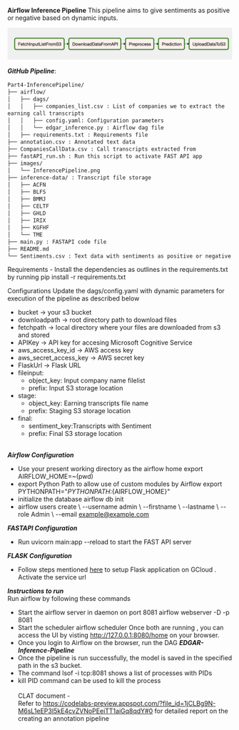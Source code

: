 **Airflow Inference Pipeline**
This pipeline aims to give sentiments as positive or negative based on dynamic inputs.

![Pipeline](images/InferencePipeline.png)

***GitHub Pipeline***:
```
Part4-InferencePipeline/
├── airflow/
│   ├── dags/
│   │   ├── companies_list.csv : List of companies we to extract the earning call transcripts
│   │   ├── config.yaml: Configuration parameters
│   │   └── edgar_inference.py : Airflow dag file
│   ├── requirements.txt : Requirements file
├── annotation.csv : Annotated text data
├── CompaniesCallData.csv : Call transcripts extracted from 
├── fastAPI_run.sh : Run this script to activate FAST API app
├── images/
│   └── InferencePipeline.png
├── inference-data/ : Transcript file storage
│   ├── ACFN
│   ├── BLFS
│   ├── BMMJ
│   ├── CELTF
│   ├── GHLD
│   ├── IRIX
│   ├── KGFHF
│   └── TME
├── main.py : FASTAPI code file
├── README.md
└── Sentiments.csv : Text data with sentiments as positive or negative
```

Requirements -
Install the dependencies as outlines in the requirements.txt by running pip install -r requirements.txt

Configurations
Update the dags/config.yaml with dynamic parameters for execution of the pipeline as described below

 - bucket -> your s3 bucket <br/>
 - downloadpath -> root directory path to download files <br/>
 - fetchpath -> local directory where your files are downloaded from s3 and stored <br/>
 - APIKey -> API key for accesing Microsoft Cognitive Service  <br/>
 - aws_access_key_id -> AWS access key <br/>
 - aws_secret_access_key -> AWS secret key <br/>
 - FlaskUrl -> Flask URL <br/>
 - fileinput: <br/>
     - object_key: Input company name filelist <br/>
     - prefix: Input S3 storage location <br/>
 - stage: <br/>
     - object_key: Earning transcripts file name <br/>
     - prefix: Staging S3 storage location <br/>
 - final: <br/>
     - sentiment_key:Transcripts with Sentiment <br/>
     - prefix: Final S3 storage location <br/><br/>

***Airflow Configuration*** <br/>
- Use your present working directory as the airflow home export AIRFLOW_HOME=~(pwd) <br/>
- export Python Path to allow use of custom modules by Airflow export PYTHONPATH="${PYTHONPATH}:${AIRFLOW_HOME}" <br/>
- initialize the database airflow db init <br/>
- airflow users create \ --username admin \ --firstname <YourName> \ --lastname <YourLastName> \ --role Admin \ --email example@example.com <br/>

***FASTAPI Configuration*** <br/>
- Run uvicorn main:app --reload to start the FAST API server

***FLASK Configuration*** <br/>
- Follow steps mentioned [here](https://github.com/bigdatahpp/Team4_CSYE7245_Spring2021/tree/main/Assignment2/SentimentAPI-Flask-Part3) to setup Flask application on GCloud . Activate the service url

***Instructions to run*** <br/>
Run airflow by following these commands <br/>
- Start the airflow server in daemon on port 8081 airflow webserver -D -p 8081 <br/>
- Start the scheduler airflow scheduler Once both are running , you can access the UI by visting http://127.0.0.1:8080/home on your browser. <br/>
- Once you login to Airflow on the browser, run the DAG ***EDGAR-Inference-Pipeline*** <br/>
- Once the pipeline is run successfully, the model is saved in the specified path in the s3 bucket. <br/>
- The command lsof -i tcp:8081  shows a list of processes with PIDs <br/>
- kill PID command can be used to kill the process <br/><br/>
CLAT document - <br/>
Refer to https://codelabs-preview.appspot.com/?file_id=1jCLBg9N-M6sL1eEP3I5kE4cvZVNoPEeiTT1aiGq8qdY#0 for detailed report on the creating an annotation pipeline
